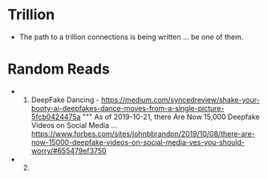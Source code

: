 # Trillion
- The path to a trillion connections is being written ... be one of them.

# Random Reads
* 1) DeepFake Dancing - https://medium.com/syncedreview/shake-your-booty-ai-deepfakes-dance-moves-from-a-single-picture-5fcb0424475a
""" As of 2019-10-21, there Are Now 15,000 Deepfake Videos on Social Media ... https://www.forbes.com/sites/johnbbrandon/2019/10/08/there-are-now-15000-deepfake-videos-on-social-media-yes-you-should-worry/#655479ef3750
* 2) 

